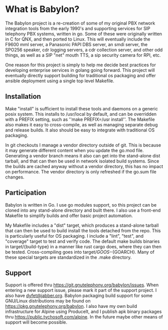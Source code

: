 # What is Babylon?

The Babylon project is a re-creation of some of my original PBX network
integration tools from the early 1990's and supporting services for SIP
telephony PBX systems, written in go.  Some of these were originally
written in C for QNX, and then ported to Linux. This will eventually include
the F9600 mml server, a Panasonic PAPI DBS server, an smdi server, the SPO256
speaker, cdr logging servers, a cdr collection server, and other odd things,
as well as a SIP "net" mouth TTS, a sip security camera for RPI, etc.

One reason for this project is simply to help me decide best practices for
developing enterprise services in golang going forward.  This project will
eventually directly support building for traditional os packaging and offer
ansible deployment using a single top level Makefile.

## Installation

Make "install" is sufficient to install these tools and daemons on a generic
posix system. This installs to /usr/local by default, and can be overridden
with a PREFIX setting, such as ''make PREFIX=/usr install''. The Makefile also
makes it easy to cross-compile, as well as managing separate debug and release
builds. It also should be easy to integrate with traditional OS packaging.

In git checkouts I manage a vendor directory outside of git.  This is because
it may generate different content when you update the go.mod file. Generating
a vendor branch means it also can get into the stand-alone dist tarball, and
that can then be used in network isolated build systems.  Since the builds are
cached anyway without a vendor directory, this has no impact on performance.
The vendor directory is only refreshed if the go.sum file changes.

## Participation

Babylon is written in Go. I use go modules support, so this project can be
cloned into any stand-alone directory and built there. I also use a front-end
Makefile to simplify builds and offer basic project automation.

My Makefile includes a "dist" target, which produces a stand-alone tarball that
can then be used to build install the tools detached from the repo. This is
particularly useful for OS packaging. I include a "lint", "test", and
"coverage" target to test and verify code. The default make builds binaries in
target/{build-type} in a manner like rust cargo does, where they can then be
tested. Cross-compiling goes into target/${GOOS}-${GOARCH}.  Many of these
special targets are standardized in the .make directory.

## Support

Support is offered thru https://git.gnutelephony.org/babylon/issues. When
entering a new support issue, please mark it part of the support project. I
also have dyfet@jabber.org. Babylon packaging build support for some GNU/Linux
distributions may be found on https://pkg.gnutelephony.org/babylon. I also
have my own build infrastructure for Alpine using ProduceIt, and I publish apk
binary packages thru https://public.tychosoft.com/alpine. In the future maybe
other means of support will become possible.

